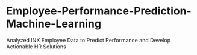 # Employee-Performance-Prediction-Machine-Learning
Analyzed INX Employee Data to Predict Performance and Develop Actionable HR Solutions
